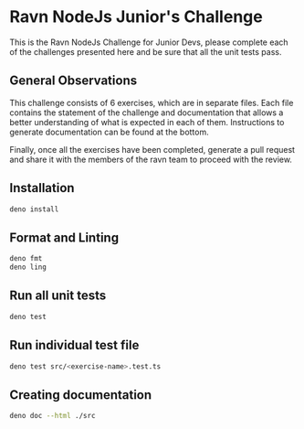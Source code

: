 # Ravn NodeJs Junior's Challenge

This is the Ravn NodeJs Challenge for Junior Devs, please complete each of the
challenges presented here and be sure that all the unit tests pass.

## General Observations

This challenge consists of 6 exercises, which are in separate files. Each file
contains the statement of the challenge and documentation that allows a better
understanding of what is expected in each of them. Instructions to generate
documentation can be found at the bottom.

Finally, once all the exercises have been completed, generate a pull request and
share it with the members of the ravn team to proceed with the review.

## Installation

```bash
deno install
```

## Format and Linting

```bash
deno fmt
deno ling
```

## Run all unit tests

```bash
deno test
```

## Run individual test file

```bash
deno test src/<exercise-name>.test.ts
```

## Creating documentation

```bash
deno doc --html ./src
```

